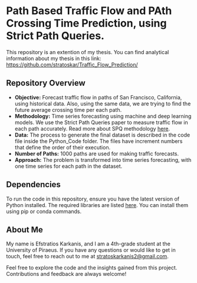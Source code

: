 # Path Based Traffic Flow and PAth Crossing Time Prediction, using Strict Path Queries.

This repository is an extention of my thesis. You can find analytical information about my thesis in this link: https://github.com/stratoskar/Traffic_Flow_Prediction/

## Repository Overview

- **Objective:** Forecast traffic flow in paths of San Francisco, California, using historical data. Also, using the same data, we are trying to find the future average crossing time per each path.
- **Methodology:** Time series forecasting using machine and deep learning models. We use the Strict Path Queries paper to measure traffic flow in each path accurately. Read more about SPQ methodology [here](Related_Work/Strict_Path_Queries.pdf).
- **Data:** The process to generate the final dataset is described in the code file inside the Python_Code folder. The files have increment numbers that define the order of their execution.
- **Number of Paths:** 1000 paths are used for making traffic forecasts.
- **Approach:** The problem is transformed into time series forecasting, with one time series for each path in the dataset.

## Dependencies

To run the code in this repository, ensure you have the latest version of Python installed. The required libraries are listed [here](https://github.com/stratoskar/Traffic_Flow_Prediction/blob/main/Necessary%20Python%20Libraries.txt). You can install them using pip or conda commands.

## About Me
My name is Efstratios Karkanis, and I am a 4th-grade student at the University of Piraeus. If you have any questions or would like to get in touch, feel free to reach out to me at stratoskarkanis2@gmail.com.

Feel free to explore the code and the insights gained from this project. Contributions and feedback are always welcome!
